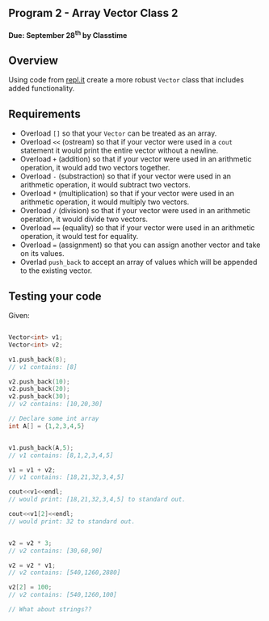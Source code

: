 ## Program 2 - Array Vector Class 2
#### Due: September 28<sup>th</sup> by Classtime

## Overview

Using code from [repl.it](https://repl.it/@rugbyprof/p02-starter) create a more robust `Vector` class that includes added functionality.


## Requirements
- Overload `[]` so that your `Vector` can be treated as an array. 
- Overload `<<` (ostream) so that if your vector were used in a `cout` statement it would print the entire vector without a newline.
- Overload `+` (addition) so that if your vector were used in an arithmetic operation, it would add two vectors together. 
- Overload `-` (substraction) so that if your vector were used in an arithmetic operation, it would subtract two vectors. 
- Overload `*` (multiplication) so that if your vector were used in an arithmetic operation, it would multiply two vectors. 
- Overload `/` (division) so that if your vector were used in an arithmetic operation, it would divide two vectors. 
- Overload `==` (equality) so that if your vector were used in an arithmetic operation, it would test for equality. 
- Overload `=` (assignment) so that you can assign another vector and take on its values.
- Overlad `push_back` to accept an array of values which will be appended to the existing vector.


## Testing your code

Given:

```cpp

Vector<int> v1;
Vector<int> v2;

v1.push_back(8);
// v1 contains: [8]

v2.push_back(10);
v2.push_back(20);
v2.push_back(30);
// v2 contains: [10,20,30]

// Declare some int array
int A[] = {1,2,3,4,5}


v1.push_back(A,5);
// v1 contains: [8,1,2,3,4,5]

v1 = v1 + v2;
// v1 contains: [18,21,32,3,4,5]

cout<<v1<<endl;
// would print: [18,21,32,3,4,5] to standard out.

cout<<v1[2]<<endl;
// would print: 32 to standard out.


v2 = v2 * 3;
// v2 contains: [30,60,90]

v2 = v2 * v1;
// v2 contains: [540,1260,2880]

v2[2] = 100;
// v2 contains: [540,1260,100]

// What about strings??

```


